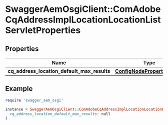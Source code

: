 # SwaggerAemOsgiClient::ComAdobeCqAddressImplLocationLocationListServletProperties

## Properties

| Name | Type | Description | Notes |
| ---- | ---- | ----------- | ----- |
| **cq_address_location_default_max_results** | [**ConfigNodePropertyInteger**](ConfigNodePropertyInteger.md) |  | [optional] |

## Example

```ruby
require 'swagger_aem_osgi'

instance = SwaggerAemOsgiClient::ComAdobeCqAddressImplLocationLocationListServletProperties.new(
  cq_address_location_default_max_results: null
)
```

